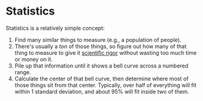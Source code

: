 
# Statistics

Statistics is a relatively simple concept:

1. Find many similar things to measure (e.g., a population of people).
2. There's usually a *ton* of those things, so figure out how many of that thing to measure to give it [scientific rigor](science.md) without wasting too much time or money on it.
3. Pile up that information until it shows a bell curve across a numbered range.
4. Calculate the center of that bell curve, then determine where most of those things sit from that center. Typically, over half of everything will fit within 1 standard deviation, and about 95% will fit inside two of them.
